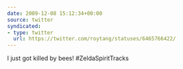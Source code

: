```yaml
---
date: 2009-12-08 15:12:34+00:00
source: twitter
syndicated:
- type: twitter
  url: https://twitter.com/roytang/statuses/6465766422/
---
```


I just got killed by bees! #ZeldaSpiritTracks